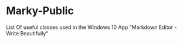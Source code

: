 # Marky-Public
List Of useful classes used in the Windows 10 App  "Markdown Editor - Write Beautifully"
